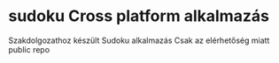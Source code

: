 # sudoku Cross platform alkalmazás

Szakdolgozathoz készült Sudoku alkalmazás
Csak az elérhetőség miatt public repo
 